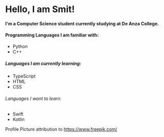 # Hello, I am Smit!

#### I'm a Computer Science student currently studying at De Anza College.

#### Programming Languages I am familiar with:

- Python
- C++

##### Languages I am currently learning:

- TypeScript
- HTML
- CSS

###### Languages I want to learn:

- Swift
- Kotlin


Profile Picture attribution to https://www.freepik.com/

